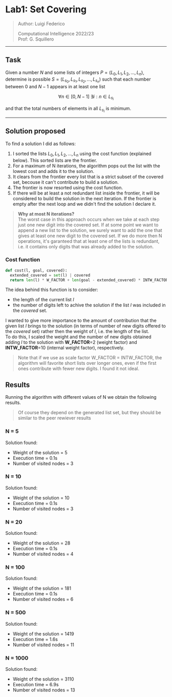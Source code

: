
# __Lab1: Set Covering__

> Author: Luigi Federico  
>  
> Computational Intelligence 2022/23  
> Prof: G. Squillero

---

## __Task__

Given a number $N$ and some lists of integers $P = (L_0, L_1, L_2, ..., L_n)$, 
determine is possible $S = (L_{s_0}, L_{s_1}, L_{s_2}, ..., L_{s_n})$
such that each number between $0$ and $N-1$ appears in at least one list

$$\forall n \in [0, N-1] \ \exists i : n \in L_{s_i}$$

and that the total numbers of elements in all $L_{s_i}$ is minimum. 

---

## __Solution proposed__

To find a solution I did as follows:

1. I sorted the lists $L_0, L_1, L_2, ..., L_n$ using the cost function (explained below). This sorted lists are the frontier.
2. For a maximum of N iterations, the algorithm pops out the list with the lowest cost and adds it to the solution.
3.  It clears from the frontier every list that is a strict subset of the covered set, becouse it can't contribute to build a solution.
4. The frontier is now resorted using the cost function.
5. If there will be at least a not redundant list inside the frontier, it will be considered to build the solution in the next iteration. If the frontier is empty after the next loop and we didn't find the solution I declare it.

> __Why at most N iterations?__  
> The worst case in this approach occurs when we take at each step just one new digit into the covered set. If at some point we want to append a new list to the solution, we surely want to add the one that gives at least one new digit to the covered set. If we do more then N operations, it's garanteed that at least one of the lists is redundant, i.e. it contains only digits that was already added to the solution.

### __Cost function__

``` Python
def cost(l, goal, covered):
  extended_covered = set(l) | covered  
  return len(l) * W_FACTOR + len(goal - extended_covered) * INTW_FACTOR
```

The idea behind this function is to consider:
- the length of the current list *l*  
- the number of digits left to achive the solution if the list *l* was included in the *covered* set.  

I wanted to give more importance to the amount of contribution that the given list *l* brings to the solution (in terms of number of new digits offered to the *covered* set) rather then the weight of *l*, i.e. the length of the list.  
To do this, I scaled the weight and the number of new digits obtained adding *l* to the solution with __W_FACTOR__=2 (weight factor) and __INTW_FACTOR__=10 (internal weight factor), respectively.  

> Note that if we use as scale factor W_FACTOR = INTW_FACTOR, the algorithm will favorite short lists over longer ones, even if the first ones contribute with fewer new digits. I found it not ideal.


## __Results__

Running the algorithm with different values of N we obtain the following results.
> Of course they depend on the generated list set, but they should be similar to the peer rewiever results

### __N = 5__
Solution found:
- Weight of the solution = 5  
- Execution time = 0.1s  
- Number of visited nodes = 3  

### __N = 10__
Solution found:
- Weight of the solution = 10
- Execution time = 0.1s  
- Number of visited nodes = 3  

### __N = 20__
Solution found:
- Weight of the solution = 28
- Execution time = 0.1s  
- Number of visited nodes = 4   

### __N = 100__ 
Solution found:
- Weight of the solution = 181
- Execution time = 0.1s  
- Number of visited nodes = 6

### __N = 500__ 
Solution found:
- Weight of the solution = 1419
- Execution time = 1.6s  
- Number of visited nodes = 11

### __N = 1000__ 
Solution found:
- Weight of the solution = 3110
- Execution time = 6.9s  
- Number of visited nodes = 13


